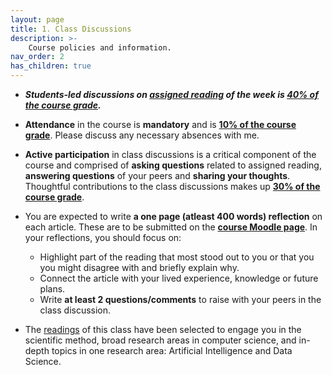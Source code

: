 ```yaml
---
layout: page
title: 1. Class Discussions
description: >-
    Course policies and information.
nav_order: 2
has_children: true
---
```

<!-- 
{:.no_toc}

## Table of contents
{: .no_toc .text-delta }

1. TOC
{:toc}

--- -->
<!-- ## Class Discussions
<br /> -->

* **_Students-led discussions on [assigned reading](../class_discussions/readings/) of the week is [40% of the course grade](../policies/grading/)._**

* **Attendance** in the course is **mandatory** and is **[10% of the course grade](../policies/grading/)**. Please discuss any necessary absences with me. 

* **Active participation** in class discussions is a critical component of the course and comprised of **asking questions** related to assigned reading, **answering questions** of your peers and **sharing your thoughts**. Thoughtful contributions to the class discussions makes up **[30% of the course grade](../policies/grading/)**.

* You are expected to write **a one page (atleast 400 words) reflection** on each article. These are to be submitted on the **[course Moodle page]()**. In your reflections, you should focus on: 

    * Highlight part of the reading that most stood out to you or that you you might disagree with and briefly explain why.
    * Connect the article with your lived experience, knowledge or future plans. 
    * Write **at least 2 questions/comments** to raise with your peers in the class discussion.

* The [readings](../class_discussions/readings/) of this class have been selected to engage you in the scientific method, broad research areas in computer science, and in-depth topics in one research area: Artificial Intelligence and Data Science.
